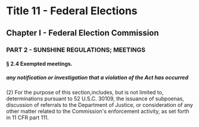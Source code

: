 
# Title 11 - Federal Elections
## Chapter I - Federal Election Commission
### PART 2 - SUNSHINE REGULATIONS; MEETINGS
#### § 2.4 Exempted meetings.
##### any notification or investigation that a violation of the Act has occurred

(2) For the purpose of this section,includes, but is not limited to, determinations pursuant to 52 U.S.C. 30109, the issuance of subpoenas, discussion of referrals to the Department of Justice, or consideration of any other matter related to the Commission's enforcement activity, as set forth in 11 CFR part 111.
